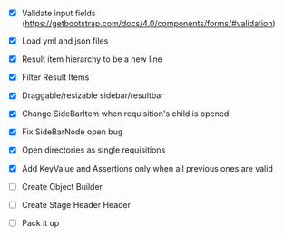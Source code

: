 - [x] Validate input fields (https://getbootstrap.com/docs/4.0/components/forms/#validation)
- [x] Load yml and json files
- [x] Result item hierarchy to be a new line
- [x] Filter Result Items
- [x] Draggable/resizable sidebar/resultbar 
- [x] Change SideBarItem when requisition's child is opened
- [x] Fix SideBarNode open bug
- [x] Open directories as single requisitions
- [x] Add KeyValue and Assertions only when all previous ones are valid
- [ ] Create Object Builder
- [ ] Create Stage Header Header
- [ ] Pack it up


